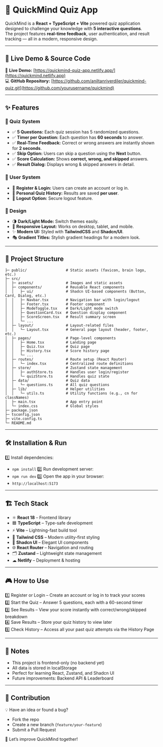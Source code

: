 # 🧠 QuickMind Quiz App

QuickMind is a **React + TypeScript + Vite** powered quiz application designed to challenge your knowledge with **5 interactive questions**.  
The project features **real-time feedback**, user authentication, and result tracking — all in a modern, responsive design.

---

## 🚀 Live Demo & Source Code

🔗 **Live Demo:** [https://quickmind-quiz-app.netlify.app/](https://quickmind.netlify.app)  
💻 **GitHub Repository:** [https://github.com/aniltanriverdiler/quickmind-quiz.git](https://github.com/yourusername/quickmind)

---

## ✨ Features

### 🎯 Quiz System
- ✅ **5 Questions:** Each quiz session has 5 randomized questions.  
- ✅ **Timer per Question:** Each question has **60 seconds** to answer.  
- ✅ **Real-Time Feedback:** Correct or wrong answers are instantly shown for **2 seconds**.  
- ✅ **Skip Option:** Users can skip a question using the **Next** button.  
- ✅ **Score Calculation:** Shows **correct, wrong, and skipped** answers.  
- ✅ **Result Dialog:** Displays wrong & skipped answers in detail.

### 👤 User System
- 🔑 **Register & Login:** Users can create an account or log in.  
- 📂 **Personal Quiz History:** Results are saved **per user**.  
- 🚪 **Logout Option:** Secure logout feature.

### 🎨 Design
- 🌗 **Dark/Light Mode:** Switch themes easily.  
- 📱 **Responsive Layout:** Works on desktop, tablet, and mobile.  
- ✨ **Modern UI:** Styled with **TailwindCSS** and **Shadcn/UI**.  
- 🎭 **Gradient Titles:** Stylish gradient headings for a modern look.  

---

## 📂 Project Structure
```quickmind/
├─ public/                  # Static assets (favicon, brain logo, etc.)
├─ src/
│  ├─ assets/               # Images and static assets
│  ├─ components/           # Reusable React components
│  │   ├─ ui/               # Shadcn UI-based components (Button, Card, Dialog, etc.)
│  │   ├─ Navbar.tsx        # Navigation bar with login/logout
│  │   ├─ Footer.tsx        # Footer component
│  │   ├─ ModeToggle.tsx    # Dark/Light mode switch
│  │   ├─ QuestionCard.tsx  # Question display component
│  │   ├─ ScoreScreen.tsx   # Result summary screen
│  │   └─ ...
│  ├─ layout/               # Layout-related files
│  │   └─ Layout.tsx        # General page layout (header, footer, etc.)
│  ├─ pages/                # Page-level components
│  │   ├─ Home.tsx          # Landing page
│  │   ├─ Quiz.tsx          # Quiz page
│  │   ├─ History.tsx       # Score history page
│  │   └─ ...
│  ├─ routes/               # Route setup (React Router)
│  │   └─ index.tsx         # Centralized route definitions
│  ├─ store/                # Zustand state management
│  │   ├─ authStore.ts      # Handles user login/register
│  │   └─ quizStore.ts      # Handles quiz state
│  ├─ data/                 # Quiz data
│  │   └─ questions.ts      # All quiz questions
│  ├─ lib/                  # Helper utilities
│  │   └─ utils.ts          # Utility functions (e.g., cn for classNames)
│  ├─ main.tsx              # App entry point
│  └─ index.css             # Global styles
├─ package.json
├─ tsconfig.json
├─ vite.config.ts
└─ README.md
```
---

## 🛠️ Installation & Run
1️⃣ Install dependencies:
  - `npm install`
2️⃣ Run development server:
  - `npm run dev`
3️⃣ Open the app in your browser:
  - `http://localhost:5173`

---    

## 🏗️ Tech Stack

- ⚛ **React 18** – Frontend library  
- 🟦 **TypeScript** – Type-safe development  
- ⚡ **Vite** – Lightning-fast build tool  
- 🎨 **Tailwind CSS** – Modern utility-first styling  
- 🧩 **Shadcn UI** – Elegant UI components  
- 🌐 **React Router** – Navigation and routing  
- 🗂 **Zustand** – Lightweight state management  
- ☁ **Netlify** – Deployment & hosting  

---

## 🎮 How to Use

1️⃣ Register or Login – Create an account or log in to track your scores  
2️⃣ Start the Quiz – Answer 5 questions, each with a 60-second timer  
3️⃣ See Results – View your score instantly with correct/wrong/skipped breakdown  
4️⃣ Save Results – Store your quiz history to view later  
5️⃣ Check History – Access all your past quiz attempts via the History Page  

---

## 📌 Notes

- This project is frontend-only (no backend yet)  
- All data is stored in localStorage  
- Perfect for learning React, Zustand, and Shadcn UI  
- Future improvements: Backend API & Leaderboard  

---

## 🤝 Contribution

💡 Have an idea or found a bug?

- Fork the repo  
- Create a new branch (`feature/your-feature`)  
- Submit a Pull Request  

🚀 Let’s improve QuickMind together!
